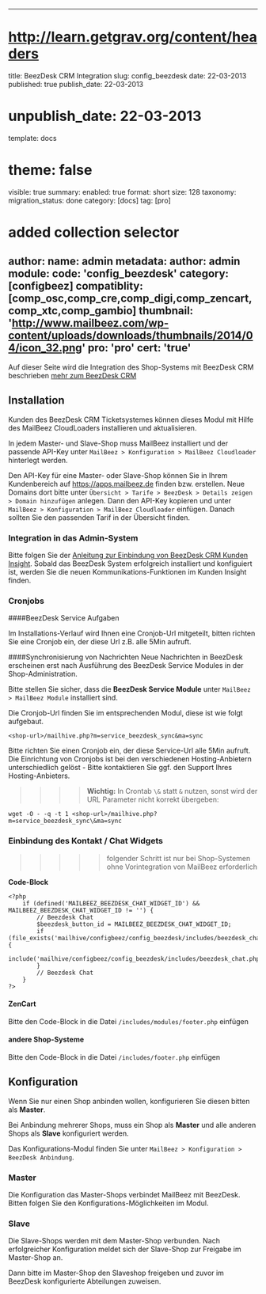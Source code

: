 ---
# http://learn.getgrav.org/content/headers
title: BeezDesk CRM Integration
slug: config_beezdesk
date: 22-03-2013
published: true
publish_date: 22-03-2013
# unpublish_date: 22-03-2013
template: docs
# theme: false
visible: true
summary:
    enabled: true
    format: short
    size: 128
taxonomy:
    migration_status: done
    category: [docs]
    tag: [pro]
# added collection selector

author:
    name: admin
metadata:
    author: admin
module:
    code: 'config_beezdesk'
    category: [configbeez]
    compatiblity: [comp_osc,comp_cre,comp_digi,comp_zencart,comp_xtc,comp_gambio]
    thumbnail: 'http://www.mailbeez.com/wp-content/uploads/downloads/thumbnails/2014/04/icon_32.png'
    pro: 'pro'
    cert: 'true'
----------------

Auf dieser Seite wird die Integration des Shop-Systems mit BeezDesk CRM beschrieben
[mehr zum BeezDesk CRM](https://www.beezdesk.de)



## Installation

Kunden des BeezDesk CRM Ticketsystemes können dieses Modul mit Hilfe des MailBeez CloudLoaders installieren und aktualisieren. 


In jedem Master- und Slave-Shop muss MailBeez installiert und der passende API-Key unter `MailBeez > Konfiguration > MailBeez Cloudloader` hinterlegt werden.

Den API-Key für eine Master- oder Slave-Shop können Sie in Ihrem Kundenbereich auf <https://apps.mailbeez.de> finden bzw. erstellen. 
Neue Domains dort bitte unter `Übersicht > Tarife > BeezDesk > Details zeigen > Domain hinzufügen` anlegen. Dann den API-Key kopieren und unter `MailBeez > Konfiguration > MailBeez Cloudloader` einfügen. Danach sollten Sie den passenden Tarif in der Übersicht finden.

### Integration in das Admin-System

Bitte folgen Sie der [Anleitung zur Einbindung von BeezDesk CRM Kunden Insight](/dokumentation/configbeez/config_customer_insight). Sobald das BeezDesk System erfolgreich installiert und konfiguiert ist, werden Sie die neuen Kommunikations-Funktionen im Kunden Insight finden.

### Cronjobs

####BeezDesk Service Aufgaben

Im Installations-Verlauf wird Ihnen eine Cronjob-Url mitgeteilt, bitten richten Sie eine Cronjob ein, der diese Url z.B. alle 5Min aufruft.


####Synchronisierung von Nachrichten
Neue Nachrichten in BeezDesk erscheinen erst nach Ausführung des BeezDesk Service Modules in der Shop-Administration.

Bitte stellen Sie sicher, dass die **BeezDesk Service Module** unter `MailBeez > MailBeez Module` installiert sind.

Die Cronjob-Url finden Sie im entsprechenden Modul, diese ist wie folgt aufgebaut.

`<shop-url>/mailhive.php?m=service_beezdesk_sync&ma=sync` 


Bitte richten Sie einen Cronjob ein, der diese Service-Url alle 5Min aufruft. Die Einrichtung von Cronjobs ist bei den verschiedenen Hosting-Anbietern unterschiedlich gelöst - Bitte kontaktieren Sie ggf. den Support Ihres Hosting-Anbieters.

>>>>**Wichtig:** In Crontab `\&` statt `&` nutzen, sonst wird der URL Parameter nicht korrekt übergeben:

`wget -O - -q -t 1 <shop-url>/mailhive.php?m=service_beezdesk_sync\&ma=sync`


### Einbindung des Kontakt / Chat Widgets

>>>>> folgender Schritt ist nur bei Shop-Systemen ohne Vorintegration von MailBeez erforderlich


**Code-Block**

```
<?php
    if (defined('MAILBEEZ_BEEZDESK_CHAT_WIDGET_ID') && MAILBEEZ_BEEZDESK_CHAT_WIDGET_ID != '') {
        // Beezdesk Chat
        $beezdesk_button_id = MAILBEEZ_BEEZDESK_CHAT_WIDGET_ID;
        if (file_exists('mailhive/configbeez/config_beezdesk/includes/beezdesk_chat.php')) {
            include('mailhive/configbeez/config_beezdesk/includes/beezdesk_chat.php');
        }
        // Beezdesk Chat
    }
?>
```


#### ZenCart
Bitte den Code-Block in die Datei `/includes/modules/footer.php` einfügen


#### andere Shop-Systeme
Bitte den Code-Block in die Datei `/includes/footer.php` einfügen


## Konfiguration

Wenn Sie nur einen Shop anbinden wollen, konfigurieren Sie diesen bitten als **Master**. 
 
Bei Anbindung mehrerer Shops, muss ein Shop als **Master** und alle anderen Shops als **Slave** konfiguriert werden.

Das Konfigurations-Modul finden Sie unter `MailBeez > Konfiguration > BeezDesk Anbindung`.

### Master

Die Konfiguration das Master-Shops verbindet MailBeez mit BeezDesk. Bitten folgen Sie den Konfigurations-Möglichkeiten im Modul.


### Slave


Die Slave-Shops werden mit dem Master-Shop verbunden. Nach erfolgreicher Konfiguration meldet sich der Slave-Shop zur Freigabe im Master-Shop an.

Dann bitte im Master-Shop den Slaveshop freigeben und zuvor im BeezDesk konfigurierte Abteilungen zuweisen.

